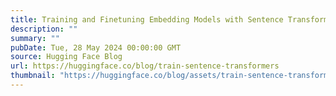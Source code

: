 ```yaml
---
title: Training and Finetuning Embedding Models with Sentence Transformers v3
description: ""
summary: ""
pubDate: Tue, 28 May 2024 00:00:00 GMT
source: Hugging Face Blog
url: https://huggingface.co/blog/train-sentence-transformers
thumbnail: "https://huggingface.co/blog/assets/train-sentence-transformers/st-hf-thumbnail.png"
---
```


